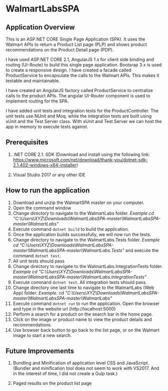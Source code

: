 # WalmartLabsSPA

## Application Overview

This is an ASP.NET CORE Single Page Application (SPA). It uses the Walmart APIs to return a Product List page (PLP) and shows product recommendations on the Product Detail page (PDP).

I have used ASP.NET CORE 2.1, AngularJS 1.x for client side binding and routing (UI-Route) to build this single page application. Bootsrap 3.x is used to create a responsive design. I have created a facade called ProductService to encapsulate the calls to the Walmart APIs. This makes it testable and maintainable. 

I have created an AngularJS factory called ProductService to centralize calls to the product APIs. The angular UI-Router component is used to implement routing for the SPA.

I have added unit tests and integration tests for the ProductController. The unit tests use NUnit and Moq, while the integration tests are built using xUnit and the Test Server class. With xUnit and Test Server we can host the app in memory to execute tests against. 

## Prerequisites

1. .NET CORE 2.1. SDK (Download and install using the following link: https://www.microsoft.com/net/download/thank-you/dotnet-sdk-2.1.402-windows-x64-installer)

2. Visual Studio 2017 or any other IDE

## How to run the application

1. Download and unzip the WalmartSPA master on your computer.
2. Open the command window
3. Change directory to navigate to the WalmartLabs folder. _Example cd "C:\Users\XYZ\Downloads\WalmartLabsSPA-master\WalmartLabsSPA-master\WalmartLabs\"_
4. Execute command `dotnet build` to build the application.
5. Once the application builds successfully, we will now run the tests. 
6. Change directory to navigate to the WalmartLabs.Tests folder. _Example cd "C:\Users\XYZ\Downloads\WalmartLabsSPA-master\WalmartLabsSPA-master\WalmartLabs.Tests"_ and execute the command `dotnet test`. 
7. All unit tests should pass
8. Change directory to navigate to the WalmartLabs.IntegrationTests folder. _Example cd "C:\Users\XYZ\Downloads\WalmartLabsSPA-master\WalmartLabsSPA-master\WalmartLabs.IntegrationTests"_
9. Execute command `dotnet test`. All integration tests should pass.
10. Change directory one last time to navigate to the WalmartLabs (Web App) folder. _Example. cd "C:\Users\XYZ\Downloads\WalmartLabsSPA-master\WalmartLabsSPA-master\WalmartLabs"_
11. Execute command `dotnet run` to run the application. Open the browser and type in the website url (http://localhost:5000)
12. Perform a search for a product on the search bar in the home page. 
13. Click on the image or product name to view the product details and recommendations. 
14. Use browser back button to go back to the list page, or on the Walmart image to start a new search.

## Future Improvements

1. Bundling and Minification of application level CSS and JavaScript. (Bundler and minification tool does not seem to work with VS2017. And in the interest of time, I did not create a Gulp task.)

2. Paged results on the product list page
